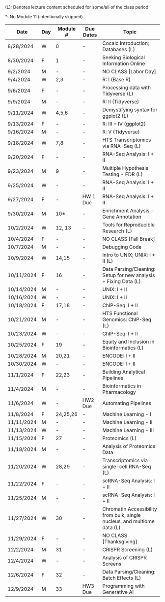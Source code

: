 (L): Denotes lecture content scheduled for some/all of the class period

*: No Module 11 (intentionally skipped)

| Date       | Day | Module # | Due Dates | Topic                                                                    |
|------------|-----|----------|-----------|--------------------------------------------------------------------------|
| 8/28/2024  | W   | 0        | -         | Cocalc Introduction; Databases (L)                                       |
| 8/30/2024  | F   | 1        | -         | Seeking Biological Information Online                                    |
| 9/2/2024   | M   | -        | -         | NO CLASS [Labor Day]                                                     |
| 9/4/2024   | W   | 2,3      | -         | R: I (Base R)                                                            |
| 9/6/2024   | F   | -        | -         | Processing data with Tidyverse (L)                                       |
| 9/9/2024   | M   | -        | -         | R: II (Tidyverse)                                                        |
| 9/11/2024  | W   | 4,5,6    | -         | Demystifying syntax for ggplot2 (L)                                      |
| 9/13/2024  | F   | -        | -         | R: III + IV (ggplot2)                                                    |
| 9/16/2024  | M   | -        | -         | R: V (Tidyverse)                                                         |
| 9/18/2024  | W   | 7,8      | -         | HTS Transcriptomics via RNA-Seq (L)                                      |
| 9/20/2024  | F   | -        | -         | RNA-Seq Analysis: I + II                                                 |
| 9/23/2024  | M   | 9        | -         | Multiple Hypothesis Testing - FDR (L)                                    |
| 9/25/2024  | W   | -        | -         | RNA-Seq Analysis: I + II                                                 |
| 9/27/2024  | F   | -        | HW 1 Due  | RNA-Seq Analysis: I + II                                                 |
| 9/30/2024  | M   | 10*      | -         | Enrichment Analysis - Gene Annotation                                    |
| 10/2/2024  | W   | 12, 13   | -         | Tools for Reproducible Research (L)                                      |
| 10/4/2024  | F   | -        | -         | NO CLASS [Fall Break]                                                    |
| 10/7/2024  | M   | -        | -         | Debugging Code                                                           |
| 10/9/2024  | W   | 14,15    | -         | Intro to UNIX; UNIX: I + II (L)                                          |
| 10/11/2024 | F   | 16       | -         | Data Parsing/Cleaning: Setup for new analysis + Fixing Data (L)          |
| 10/14/2024 | M   | -        | -         | UNIX: I + II                                                             |
| 10/16/2024 | W   | -        | -         | UNIX: I + II                                                             |
| 10/18/2024 | F   | 17,18    | -         | ChIP-Seq: I + II                                                         |
| 10/21/2024 | M   | -        | -         | HTS Functional Genomics: ChIP-Seq (L)                                    |
| 10/23/2024 | W   | -        | -         | ChIP-Seq: I + II                                                         |
| 10/25/2024 | F   | 19       | -         | Equity and Inclusion in Bioinformatics (L)                               |
| 10/28/2024 | M   | 20,21    | -         | ENCODE: I + II                                                           |
| 10/30/2024 | W   | -        | -         | ENCODE: I + II                                                           |
| 11/1/2024  | F   | 22,23    | -         | Building Analytical Pipelines                                            |
| 11/4/2024  | M   | -        | -         | Bioinformatics in Pharmacology                                           |
| 11/6/2024  | W   | -        | HW2 Due   | Automating Pipelines                                                     |
| 11/8/2024  | F   | 24,25,26 | -         | Machine Learning - I                                                     |
| 11/11/2024 | M   | -        | -         | Machine Learning - II                                                    |
| 11/13/2024 | W   | -        | -         | Machine Learning - III                                                   |
| 11/15/2024 | F   | 27       | -         | Proteomics (L)                                                           |
| 11/18/2024 | M   | -        | -         | Analysis of Proteomics Data                                              |
| 11/20/2024 | W   | 28,29    | -         | Transcriptomics via single-cell RNA-Seq (L)                              |
| 11/22/2024 | F   | -        | -         | scRNA-Seq Analysis: I + II                                               |
| 11/25/2024 | M   | -        | -         | scRNA-Seq Analysis: I + II                                               |
| 11/27/2024 | W   | 30       | -         | Chromatin Accessibility from bulk, single nucleus, and multiome data (L) |
| 11/29/2024 | F   | -        | -         | NO CLASS [Thanksgiving]                                                  |
| 12/2/2024  | M   | 31       | -         | CRISPR Screening (L)                                                     |
| 12/4/2024  | W   | -        | -         | Analysis of CRISPR Screens                                               |
| 12/6/2024  | F   | 32       | -         | Data Parsing/Cleaning: Batch Effects (L)                                 |
| 12/9/2024  | M   | 33       | HW3 Due   | Programming with Generative AI                                           |
